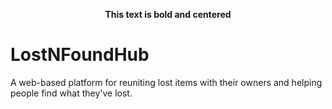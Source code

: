 <p align="center" style="font-weight: bold;">This text is bold and centered</p>

# LostNFoundHub
A web-based platform for reuniting lost items with their owners and helping people find what they've lost.
